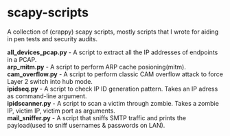 # scapy-scripts
A collection of (crappy) scapy scripts, mostly scripts that I wrote for aiding in pen tests and security audits.

**all_devices_pcap.py**       - A script to extract all the IP addresses of endpoints in a PCAP.<br>
**arp_mitm.py**       - A script to perform ARP cache posioning(mitm).<br>
**cam_overflow.py**   - A script to perform classic CAM overflow attack to force Layer 2 switch into hub mode.<br>
**ipidseq.py**        - A script to check IP ID generation pattern. Takes an IP adress as command-line argument. <br>
**ipidscanner.py**    - A script to scan a victim through zombie. Takes a zombie IP, victim IP, victim port as arguments.<br>
**mail_sniffer.py**   - A script that sniffs SMTP traffic and prints the payload(used to sniff usernames & passwords on LAN).<br>
